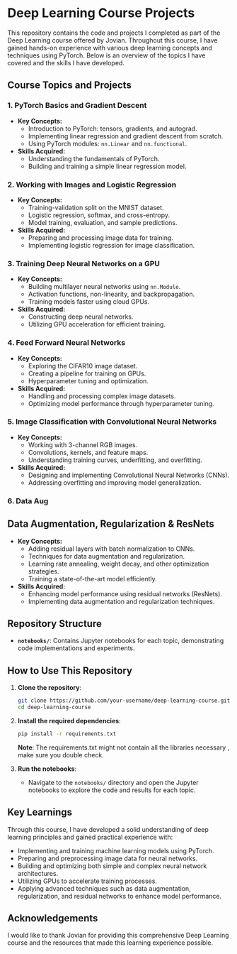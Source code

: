 

# Deep Learning Course Projects

This repository contains the code and projects I completed as part of the Deep Learning course offered by Jovian. Throughout this course, I have gained hands-on experience with various deep learning concepts and techniques using PyTorch. Below is an overview of the topics I have covered and the skills I have developed.

## Course Topics and Projects

### 1. PyTorch Basics and Gradient Descent
- **Key Concepts:**
  - Introduction to PyTorch: tensors, gradients, and autograd.
  - Implementing linear regression and gradient descent from scratch.
  - Using PyTorch modules: `nn.Linear` and `nn.functional`.
- **Skills Acquired:**
  - Understanding the fundamentals of PyTorch.
  - Building and training a simple linear regression model.

### 2. Working with Images and Logistic Regression
- **Key Concepts:**
  - Training-validation split on the MNIST dataset.
  - Logistic regression, softmax, and cross-entropy.
  - Model training, evaluation, and sample predictions.
- **Skills Acquired:**
  - Preparing and processing image data for training.
  - Implementing logistic regression for image classification.

### 3. Training Deep Neural Networks on a GPU
- **Key Concepts:**
  - Building multilayer neural networks using `nn.Module`.
  - Activation functions, non-linearity, and backpropagation.
  - Training models faster using cloud GPUs.
- **Skills Acquired:**
  - Constructing deep neural networks.
  - Utilizing GPU acceleration for efficient training.

### 4. Feed Forward Neural Networks
- **Key Concepts:**
  - Exploring the CIFAR10 image dataset.
  - Creating a pipeline for training on GPUs.
  - Hyperparameter tuning and optimization.
- **Skills Acquired:**
  - Handling and processing complex image datasets.
  - Optimizing model performance through hyperparameter tuning.

### 5. Image Classification with Convolutional Neural Networks
- **Key Concepts:**
  - Working with 3-channel RGB images.
  - Convolutions, kernels, and feature maps.
  - Understanding training curves, underfitting, and overfitting.
- **Skills Acquired:**
  - Designing and implementing Convolutional Neural Networks (CNNs).
  - Addressing overfitting and improving model generalization.

### 6. Data Aug

## Data Augmentation, Regularization & ResNets
- **Key Concepts:**
  - Adding residual layers with batch normalization to CNNs.
  - Techniques for data augmentation and regularization.
  - Learning rate annealing, weight decay, and other optimization strategies.
  - Training a state-of-the-art model efficiently.
- **Skills Acquired:**
  - Enhancing model performance using residual networks (ResNets).
  - Implementing data augmentation and regularization techniques.

## Repository Structure

- **`notebooks/`**: Contains Jupyter notebooks for each topic, demonstrating code implementations and experiments.

## How to Use This Repository

1. **Clone the repository**:
    ```sh
    git clone https://github.com/your-username/deep-learning-course.git
    cd deep-learning-course
    ```

2. **Install the required dependencies**:
    ```sh
    pip install -r requirements.txt
    ```

    **Note**:
    The requirements.txt might not contain all the libraries necessary , make sure you double check.


3. **Run the notebooks**:
    - Navigate to the `notebooks/` directory and open the Jupyter notebooks to explore the code and results for each topic.

## Key Learnings

Through this course, I have developed a solid understanding of deep learning principles and gained practical experience with:
- Implementing and training machine learning models using PyTorch.
- Preparing and preprocessing image data for neural networks.
- Building and optimizing both simple and complex neural network architectures.
- Utilizing GPUs to accelerate training processes.
- Applying advanced techniques such as data augmentation, regularization, and residual networks to enhance model performance.

## Acknowledgements

I would like to thank Jovian for providing this comprehensive Deep Learning course and the resources that made this learning experience possible.
